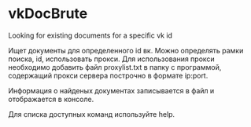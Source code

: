 # vkDocBrute
Looking for existing documents for a specific vk id

Ищет документы для определенного id вк.
Можно определять рамки поиска, id, использовать прокси.
Для использования прокси необходимо добавить файл proxylist.txt в папку с программой, содержащий прокси сервера построчно в формате ip:port.

Информация о найденых документах записывается в файл и отображается в консоле.

Для списка доступных команд используйте help.

